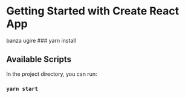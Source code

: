 # Getting Started with Create React App

banza ugire ### yarn install 
## Available Scripts

In the project directory, you can run:

### `yarn start`

